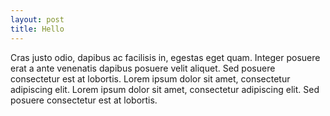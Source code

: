 ```yaml
---
layout: post
title: Hello
---
```

Cras justo odio, dapibus ac facilisis in, egestas eget quam. Integer posuere erat a ante venenatis dapibus posuere velit aliquet. Sed posuere consectetur est at lobortis. Lorem ipsum dolor sit amet, consectetur adipiscing elit. Lorem ipsum dolor sit amet, consectetur adipiscing elit. Sed posuere consectetur est at lobortis.